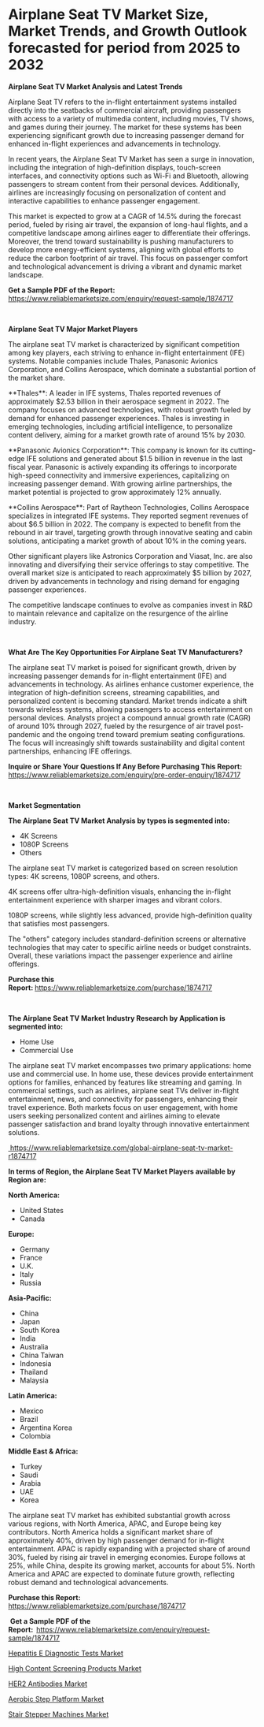 <p><h1>Airplane Seat TV Market Size, Market Trends, and Growth Outlook forecasted for period from 2025 to 2032</h1></p><p><strong>Airplane Seat TV Market Analysis and Latest Trends</strong></p>
<p><p>Airplane Seat TV refers to the in-flight entertainment systems installed directly into the seatbacks of commercial aircraft, providing passengers with access to a variety of multimedia content, including movies, TV shows, and games during their journey. The market for these systems has been experiencing significant growth due to increasing passenger demand for enhanced in-flight experiences and advancements in technology.</p><p>In recent years, the Airplane Seat TV Market has seen a surge in innovation, including the integration of high-definition displays, touch-screen interfaces, and connectivity options such as Wi-Fi and Bluetooth, allowing passengers to stream content from their personal devices. Additionally, airlines are increasingly focusing on personalization of content and interactive capabilities to enhance passenger engagement.</p><p>This market is expected to grow at a CAGR of 14.5% during the forecast period, fueled by rising air travel, the expansion of long-haul flights, and a competitive landscape among airlines eager to differentiate their offerings. Moreover, the trend toward sustainability is pushing manufacturers to develop more energy-efficient systems, aligning with global efforts to reduce the carbon footprint of air travel. This focus on passenger comfort and technological advancement is driving a vibrant and dynamic market landscape.</p></p>
<p><strong>Get a Sample PDF of the Report:&nbsp;</strong> <a href="https://www.reliablemarketsize.com/enquiry/request-sample/1874717?utm_campaign=1943&utm_medium=2&utm_source=Github&utm_content=ia&utm_term=05042025&utm_id=airplane-seat-tv">https://www.reliablemarketsize.com/enquiry/request-sample/1874717</a></p>
<p>&nbsp;</p>
<p><strong>Airplane Seat TV Major Market Players</strong></p>
<p><p>The airplane seat TV market is characterized by significant competition among key players, each striving to enhance in-flight entertainment (IFE) systems. Notable companies include Thales, Panasonic Avionics Corporation, and Collins Aerospace, which dominate a substantial portion of the market share.</p><p>**Thales**: A leader in IFE systems, Thales reported revenues of approximately $2.53 billion in their aerospace segment in 2022. The company focuses on advanced technologies, with robust growth fueled by demand for enhanced passenger experiences. Thales is investing in emerging technologies, including artificial intelligence, to personalize content delivery, aiming for a market growth rate of around 15% by 2030.</p><p>**Panasonic Avionics Corporation**: This company is known for its cutting-edge IFE solutions and generated about $1.5 billion in revenue in the last fiscal year. Panasonic is actively expanding its offerings to incorporate high-speed connectivity and immersive experiences, capitalizing on increasing passenger demand. With growing airline partnerships, the market potential is projected to grow approximately 12% annually.</p><p>**Collins Aerospace**: Part of Raytheon Technologies, Collins Aerospace specializes in integrated IFE systems. They reported segment revenues of about $6.5 billion in 2022. The company is expected to benefit from the rebound in air travel, targeting growth through innovative seating and cabin solutions, anticipating a market growth of about 10% in the coming years.</p><p>Other significant players like Astronics Corporation and Viasat, Inc. are also innovating and diversifying their service offerings to stay competitive. The overall market size is anticipated to reach approximately $5 billion by 2027, driven by advancements in technology and rising demand for engaging passenger experiences.</p><p>The competitive landscape continues to evolve as companies invest in R&D to maintain relevance and capitalize on the resurgence of the airline industry.</p></p>
<p>&nbsp;</p>
<p><strong>What Are The Key Opportunities For Airplane Seat TV Manufacturers?</strong></p>
<p><p>The airplane seat TV market is poised for significant growth, driven by increasing passenger demands for in-flight entertainment (IFE) and advancements in technology. As airlines enhance customer experience, the integration of high-definition screens, streaming capabilities, and personalized content is becoming standard. Market trends indicate a shift towards wireless systems, allowing passengers to access entertainment on personal devices. Analysts project a compound annual growth rate (CAGR) of around 10% through 2027, fueled by the resurgence of air travel post-pandemic and the ongoing trend toward premium seating configurations. The focus will increasingly shift towards sustainability and digital content partnerships, enhancing IFE offerings.</p></p>
<p><strong>Inquire or Share Your Questions If Any Before Purchasing This Report:</strong> <a href="https://www.reliablemarketsize.com/enquiry/pre-order-enquiry/1874717?utm_campaign=1943&utm_medium=2&utm_source=Github&utm_content=ia&utm_term=05042025&utm_id=airplane-seat-tv">https://www.reliablemarketsize.com/enquiry/pre-order-enquiry/1874717</a></p>
<p>&nbsp;</p>
<p><strong>Market Segmentation</strong></p>
<p><strong>The Airplane Seat TV Market Analysis by types is segmented into:</strong></p>
<p><ul><li>4K Screens</li><li>1080P Screens</li><li>Others</li></ul></p>
<p><p>The airplane seat TV market is categorized based on screen resolution types: 4K screens, 1080P screens, and others. </p><p>4K screens offer ultra-high-definition visuals, enhancing the in-flight entertainment experience with sharper images and vibrant colors. </p><p>1080P screens, while slightly less advanced, provide high-definition quality that satisfies most passengers. </p><p>The "others" category includes standard-definition screens or alternative technologies that may cater to specific airline needs or budget constraints. Overall, these variations impact the passenger experience and airline offerings.</p></p>
<p><strong>Purchase this Report:&nbsp;</strong><a href="https://www.reliablemarketsize.com/purchase/1874717?utm_campaign=1943&utm_medium=2&utm_source=Github&utm_content=ia&utm_term=05042025&utm_id=airplane-seat-tv">https://www.reliablemarketsize.com/purchase/1874717</a></p>
<p>&nbsp;</p>
<p><strong>The Airplane Seat TV Market Industry Research by Application is segmented into:</strong></p>
<p><ul><li>Home Use</li><li>Commercial Use</li></ul></p>
<p><p>The airplane seat TV market encompasses two primary applications: home use and commercial use. In home use, these devices provide entertainment options for families, enhanced by features like streaming and gaming. In commercial settings, such as airlines, airplane seat TVs deliver in-flight entertainment, news, and connectivity for passengers, enhancing their travel experience. Both markets focus on user engagement, with home users seeking personalized content and airlines aiming to elevate passenger satisfaction and brand loyalty through innovative entertainment solutions.</p></p>
<p><a href="https://www.reliablemarketsize.com/global-airplane-seat-tv-market-r1874717?utm_campaign=1943&utm_medium=2&utm_source=Github&utm_content=ia&utm_term=05042025&utm_id=airplane-seat-tv">&nbsp;https://www.reliablemarketsize.com/global-airplane-seat-tv-market-r1874717</a></p>
<p><strong>In terms of Region, the Airplane Seat TV Market Players available by Region are:</strong></p>
<p>
    <p> <strong> North America: </strong>
        <ul>
            <li>United States</li>
            <li>Canada</li>
        </ul>
        </p> 
    <p> <strong> Europe: </strong>
        <ul>
            <li>Germany</li>
            <li>France</li>
            <li>U.K.</li>
            <li>Italy</li>
            <li>Russia</li>
        </ul>
        </p> 
    <p> <strong> Asia-Pacific: </strong>
        <ul>
            <li>China</li>
            <li>Japan</li>
            <li>South Korea</li>
            <li>India</li>
            <li>Australia</li>
            <li>China Taiwan</li>
            <li>Indonesia</li>
            <li>Thailand</li>
            <li>Malaysia</li>
        </ul>
        </p> 
    <p> <strong> Latin America: </strong>
        <ul>
            <li>Mexico</li>
            <li>Brazil</li>
            <li>Argentina Korea</li>
            <li>Colombia</li>
        </ul>
        </p> 
    <p> <strong> Middle East & Africa: </strong>
        <ul>
            <li>Turkey</li>
            <li>Saudi</li>
            <li>Arabia</li>
            <li>UAE</li>
            <li>Korea</li>
        </ul>
    </p>
    </p>
<p><p>The airplane seat TV market has exhibited substantial growth across various regions, with North America, APAC, and Europe being key contributors. North America holds a significant market share of approximately 40%, driven by high passenger demand for in-flight entertainment. APAC is rapidly expanding with a projected share of around 30%, fueled by rising air travel in emerging economies. Europe follows at 25%, while China, despite its growing market, accounts for about 5%. North America and APAC are expected to dominate future growth, reflecting robust demand and technological advancements.</p></p>
<p><strong>Purchase this Report: </strong><a href="https://www.reliablemarketsize.com/purchase/1874717?utm_campaign=1943&utm_medium=2&utm_source=Github&utm_content=ia&utm_term=05042025&utm_id=airplane-seat-tv">https://www.reliablemarketsize.com/purchase/1874717</a></p>
<p>&nbsp;<strong>Get a Sample PDF of the Report:&nbsp;&nbsp;</strong><a href="https://www.reliablemarketsize.com/enquiry/request-sample/1874717?utm_campaign=1943&utm_medium=2&utm_source=Github&utm_content=ia&utm_term=05042025&utm_id=airplane-seat-tv">https://www.reliablemarketsize.com/enquiry/request-sample/1874717</a></p>
<p><strong></strong></p>
<p><p><a href="https://www.linkedin.com/pulse/forecasted-growth-hepatitis-e-diagnostic-tests-market-analyzing-unaif?utm_campaign=1943&utm_medium=2&utm_source=Github&utm_content=ia&utm_term=05042025&utm_id=airplane-seat-tv">Hepatitis E Diagnostic Tests Market</a></p><p><a href="https://www.linkedin.com/pulse/high-content-screening-products-market-growth-forecast-size-wbj1f?utm_campaign=1943&utm_medium=2&utm_source=Github&utm_content=ia&utm_term=05042025&utm_id=airplane-seat-tv">High Content Screening Products Market</a></p><p><a href="https://www.linkedin.com/pulse/her2-antibodies-market-analysis-qualitative-quantitative-study-nmf2f?utm_campaign=1943&utm_medium=2&utm_source=Github&utm_content=ia&utm_term=05042025&utm_id=airplane-seat-tv">HER2 Antibodies Market</a></p><p><a href="https://github.com/resiebustin/Market-Research-Report-List-1/blob/main/aerobic-step-platform-market.md?utm_campaign=1943&utm_medium=2&utm_source=Github&utm_content=ia&utm_term=05042025&utm_id=airplane-seat-tv">Aerobic Step Platform Market</a></p><p><a href="https://github.com/safatabhee/Market-Research-Report-List-1/blob/main/stair-stepper-machines-market.md?utm_campaign=1943&utm_medium=2&utm_source=Github&utm_content=ia&utm_term=05042025&utm_id=airplane-seat-tv">Stair Stepper Machines Market</a></p></p>